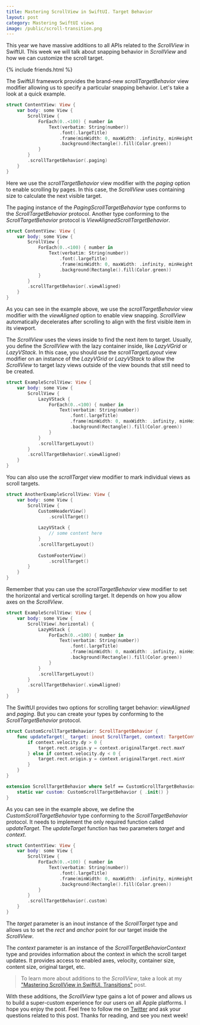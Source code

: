 ```yaml
---
title: Mastering ScrollView in SwiftUI. Target Behavior
layout: post
category: Mastering SwiftUI views
image: /public/scroll-transition.png
---
```


This year we have massive additions to all APIs related to the *ScrollView* in SwiftUI. This week we will talk about snapping behavior in *ScrollView* and how we can customize the scroll target.

{% include friends.html %}

The SwiftUI framework provides the brand-new *scrollTargetBehavior* view modifier allowing us to specify a particular snapping behavior. Let's take a look at a quick example.

```swift
struct ContentView: View {
    var body: some View {
        ScrollView {
            ForEach(0..<100) { number in
                Text(verbatim: String(number))
                    .font(.largeTitle)
                    .frame(minWidth: 0, maxWidth: .infinity, minHeight: 300)
                    .background(Rectangle().fill(Color.green))
            }
        }
        .scrollTargetBehavior(.paging)
    }
}
```

Here we use the *scrollTargetBehavior* view modifier with the *paging* option to enable scrolling by pages. In this case, the *ScrollView* uses containing size to calculate the next visible target.

The paging instance of the *PagingScrollTargetBehavior* type conforms to the *ScrollTargetBehavior* protocol. Another type conforming to the *ScrollTargetBehavior* protocol is *ViewAlignedScrollTargetBehavior*.

```swift
struct ContentView: View {
    var body: some View {
        ScrollView {
            ForEach(0..<100) { number in
                Text(verbatim: String(number))
                    .font(.largeTitle)
                    .frame(minWidth: 0, maxWidth: .infinity, minHeight: 300)
                    .background(Rectangle().fill(Color.green))
            }
        }
        .scrollTargetBehavior(.viewAligned)
    }
}
```

As you can see in the example above, we use the *scrollTargetBehavior* view modifier with the *viewAligned* option to enable view snapping. *ScrollView* automatically decelerates after scrolling to align with the first visible item in its viewport.

The *ScrollView* uses the views inside to find the next item to target. Usually, you define the *ScrollView* with the lazy container inside, like *LazyVGrid* or *LazyVStack*. In this case, you should use the *scrollTargetLayout* view modifier on an instance of the *LazyVGrid* or *LazyVStack* to allow the *ScrollView* to target lazy views outside of the view bounds that still need to be created.

```swift
struct ExampleScrollView: View {
    var body: some View {
        ScrollView {
            LazyVStack {
                ForEach(0..<100) { number in
                    Text(verbatim: String(number))
                        .font(.largeTitle)
                        .frame(minWidth: 0, maxWidth: .infinity, minHeight: 300)
                        .background(Rectangle().fill(Color.green))
                }
            }
            .scrollTargetLayout()
        }
        .scrollTargetBehavior(.viewAligned)
    }
}
```

You can also use the *scrollTarget* view modifier to mark individual views as scroll targets.

```swift
struct AnotherExampleScrollView: View {
    var body: some View {
        ScrollView {
            CustomHeaderView()
                .scrollTarget()
            
            LazyVStack {
                // some content here
            }
            .scrollTargetLayout()
            
            CustomFooterView()
                .scrollTarget()
        }
    }
}
```

Remember that you can use the *scrollTargetBehavior* view modifier to set the horizontal and vertical scrolling target. It depends on how you allow axes on the *ScrollView*.

```swift
struct ExampleScrollView: View {
    var body: some View {
        ScrollView(.horizontal) {
            LazyHStack {
                ForEach(0..<100) { number in
                    Text(verbatim: String(number))
                        .font(.largeTitle)
                        .frame(minWidth: 0, maxWidth: .infinity, minHeight: 300)
                        .background(Rectangle().fill(Color.green))
                }
            }
            .scrollTargetLayout()
        }
        .scrollTargetBehavior(.viewAligned)
    }
}
```

The SwiftUI provides two options for scrolling target behavior: *viewAligned* and *paging*. But you can create your types by conforming to the *ScrollTargetBehavior* protocol.

```swift
struct CustomScrollTargetBehavior: ScrollTargetBehavior {
    func updateTarget(_ target: inout ScrollTarget, context: TargetContext) {
        if context.velocity.dy > 0 {
            target.rect.origin.y = context.originalTarget.rect.maxY
        } else if context.velocity.dy < 0 {
            target.rect.origin.y = context.originalTarget.rect.minY
        }
    }
}

extension ScrollTargetBehavior where Self == CustomScrollTargetBehavior {
    static var custom: CustomScrollTargetBehavior { .init() }
}
```

As you can see in the example above, we define the *CustomScrollTargetBehavior* type conforming to the *ScrollTargetBehavior* protocol. It needs to implement the only required function called *updateTarget*. The *updateTarget* function has two parameters *target* and *context*.

```swift
struct ContentView: View {
    var body: some View {
        ScrollView {
            ForEach(0..<100) { number in
                Text(verbatim: String(number))
                    .font(.largeTitle)
                    .frame(minWidth: 0, maxWidth: .infinity, minHeight: 300)
                    .background(Rectangle().fill(Color.green))
            }
        }
        .scrollTargetBehavior(.custom)
    }
}
```

The *target* parameter is an inout instance of the *ScrollTarget* type and allows us to set the *rect* and *anchor* point for our target inside the *ScrollView*.

The *context* parameter is an instance of the *ScrollTargetBehaviorContext* type and provides information about the context in which the scroll target updates. It provides access to enabled axes, velocity, container size, content size, original target, etc.

> To learn more about additions to the *ScrollView*, take a look at my ["Mastering ScrollView in SwiftUI. Transitions"](/2023/06/13/mastering-scrollview-in-swiftui-transitions/) post.

With these additions, the *ScrollView* type gains a lot of power and allows us to build a super-custom experience for our users on all Apple platforms. I hope you enjoy the post. Feel free to follow me on [Twitter](https://twitter.com/mecid) and ask your questions related to this post. Thanks for reading, and see you next week!

